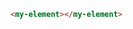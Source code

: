<!---
```html
<custom-element-demo width="500" height="500">
  <template>
    <link rel=import polymer-foo>
    <next-code-block></next-code-block>
  </template>
</custom-element-demo>
```
-->
```html
<my-element></my-element>
```

